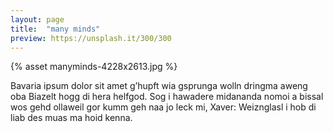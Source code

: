 ```yaml
---
layout: page
title:  "many minds"
preview: https://unsplash.it/300/300
---
```



{% asset manyminds-4228x2613.jpg %}

Bavaria ipsum dolor sit amet g’hupft wia gsprunga wolln dringma aweng oba Biazelt hogg di hera helfgod. Sog i hawadere midananda nomoi a bissal wos gehd ollaweil gor kumm geh naa jo leck mi, Xaver: Weiznglasl i hob di liab des muas ma hoid kenna.
